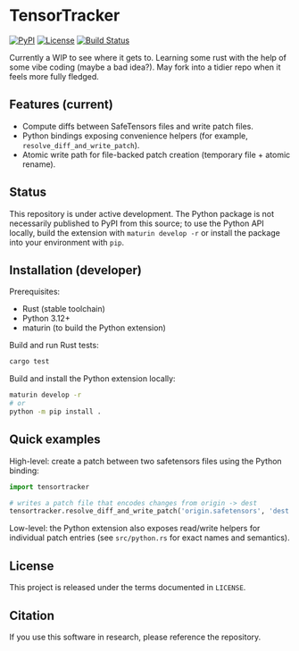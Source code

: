 # TensorTracker
 
[![PyPI](https://img.shields.io/pypi/v/tensortracker.svg)](https://pypi.org/project/tensortracker/)
[![License](https://img.shields.io/badge/License-Apache%202.0-blue.svg?logo=apache)](LICENSE)
[![Build Status](https://github.com/james-a-page/tensor-track/workflows/CI/badge.svg)](https://github.com/james-a-page/tensor-track/actions)

Currently a WIP to see where it gets to. Learning some rust with the help of some vibe coding (maybe a bad idea?). May fork into a tidier repo when it feels more fully fledged.

## Features (current)

- Compute diffs between SafeTensors files and write patch files.
- Python bindings exposing convenience helpers (for example, `resolve_diff_and_write_patch`).
- Atomic write path for file-backed patch creation (temporary file + atomic rename).

## Status

This repository is under active development. The Python package is not necessarily published to PyPI from this source; to use the Python API locally, build the extension with `maturin develop -r` or install the package into your environment with `pip`.

## Installation (developer)

Prerequisites:
- Rust (stable toolchain)
- Python 3.12+
- maturin (to build the Python extension)

Build and run Rust tests:

```bash
cargo test
```

Build and install the Python extension locally:

```bash
maturin develop -r
# or
python -m pip install .
```

## Quick examples

High-level: create a patch between two safetensors files using the Python binding:

```python
import tensortracker

# writes a patch file that encodes changes from origin -> dest
tensortracker.resolve_diff_and_write_patch('origin.safetensors', 'dest.safetensors', 'out.patch')
```

Low-level: the Python extension also exposes read/write helpers for individual patch entries (see `src/python.rs` for exact names and semantics).

## License

This project is released under the terms documented in `LICENSE`.

## Citation

If you use this software in research, please reference the repository.
